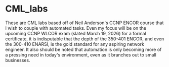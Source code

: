 # CML_labs

These are CML labs based off of Neil Anderson's CCNP ENCOR course that I wish to couple with automated tasks. Even my focus will be on the upcoming CCNP WLCOR exam (slated March 19, 2026) for a
formal certificate, it is indisputable that the depth of the 350-401 ENCOR, and even the 300-410 ENARSI, is the gold standard for any aspiring network engineer. It also should be noted that 
automation is only becoming more of a pressing need in today's environment, even as it branches out to small businesses.
